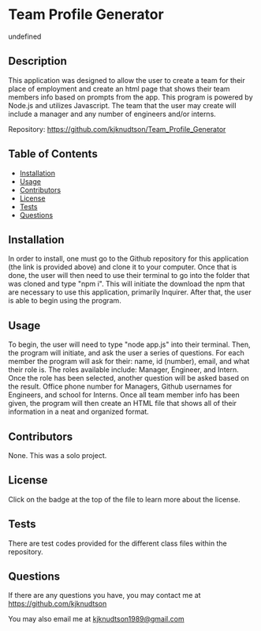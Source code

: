 # Team Profile Generator
  
  undefined
  
  ## Description

  This application was designed to allow the user to create a team for their place of employment and create an html page that shows their team members info based on prompts from the app.  This program is powered by Node.js and utilizes Javascript.  The team that the user may create will include a manager and any number of engineers and/or interns.  

  Repository: https://github.com/kjknudtson/Team_Profile_Generator

  

  ## Table of Contents

  * [Installation](#installation)
  * [Usage](#usage)
  * [Contributors](#contributors)
  * [License](#license)
  * [Tests](#tests)
  * [Questions](#questions)

  ## Installation

  In order to install, one must go to the Github repository for this application (the link is provided above) and clone it to your computer.  Once that is done, the user will then need to use their terminal to go into the folder that was cloned and type "npm i".  This will initiate the download the npm that are necessary to use this application, primarily Inquirer.  After that, the user is able to begin using the program.

  ## Usage

  To begin, the user will need to type "node app.js" into their terminal.  Then, the program will initiate, and ask the user a series of questions.  For each member the program will ask for their: name, id (number), email, and what their role is.  The roles available include: Manager, Engineer, and Intern.  Once the role has been selected, another question will be asked based on the result.  Office phone number for Managers, Github usernames for Engineers, and school for Interns.  Once all team member info has been given, the program will then create an HTML file that shows all of their information in a neat and organized format.

  ## Contributors

  None.  This was a solo project.

  ## License

  Click on the badge at the top of the file to learn more about the license.

  ## Tests

  There are test codes provided for the different class files within the repository.

  ## Questions

  If there are any questions you have, you may contact me at https://github.com/kjknudtson

  You may also email me at kjknudtson1989@gmail.com

